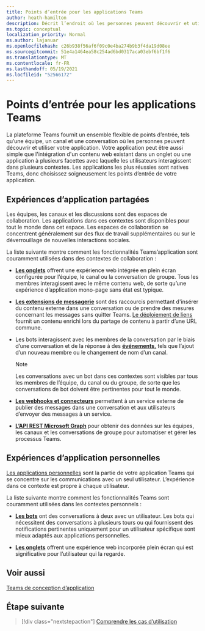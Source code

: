 ```yaml
---
title: Points d’entrée pour les applications Teams
author: heath-hamilton
description: Décrit l’endroit où les personnes peuvent découvrir et utiliser votre application dans Teams.
ms.topic: conceptual
localization_priority: Normal
ms.author: lajanuar
ms.openlocfilehash: c26b938f56af6f09c0e4ba274b9b3f4da19d08ee
ms.sourcegitcommit: 51e4a1464ea58c254ad6bd0317aca03ebf6bf1f6
ms.translationtype: MT
ms.contentlocale: fr-FR
ms.lasthandoff: 05/19/2021
ms.locfileid: "52566172"
---
```

# <a name="entry-points-for-teams-apps"></a>Points d’entrée pour les applications Teams

La plateforme Teams fournit un ensemble flexible de points d’entrée, tels qu’une équipe, un canal et une conversation où les personnes peuvent découvrir et utiliser votre application. Votre application peut être aussi simple que l'intégration d'un contenu web existant dans un onglet ou une application à plusieurs facettes avec laquelle les utilisateurs interagissent dans plusieurs contextes.
Les applications les plus réussies sont natives Teams, donc choisissez soigneusement les points d’entrée de votre application.

## <a name="shared-app-experiences"></a>Expériences d’application partagées

Les équipes, les canaux et les discussions sont des espaces de collaboration. Les applications dans ces contextes sont disponibles pour tout le monde dans cet espace. Les espaces de collaboration se concentrent généralement sur des flux de travail supplémentaires ou sur le déverrouillage de nouvelles interactions sociales.

La liste suivante montre comment les fonctionnalités Teams’application sont couramment utilisées dans des contextes de collaboration :

* [**Les onglets**](~/tabs/what-are-tabs.md) offrent une expérience web intégrée en plein écran configurée pour l’équipe, le canal ou la conversation de groupe. Tous les membres interagissent avec le même contenu web, de sorte qu’une expérience d’application mono-page sans état est typique.

* [**Les extensions de messagerie**](~/messaging-extensions/what-are-messaging-extensions.md) sont des raccourcis permettant d'insérer du contenu externe dans une conversation ou de prendre des mesures concernant les messages sans quitter Teams. [Le déploiement de liens](~/messaging-extensions/how-to/link-unfurling.md) fournit un contenu enrichi lors du partage de contenu à partir d’une URL commune.

* Les bots interagissent avec les membres de la conversation par le biais d’une conversation et de la réponse à des [**événements,**](~/bots/what-are-bots.md) tels que l’ajout d’un nouveau membre ou le changement de nom d’un canal. 
   > [!NOTE]
   > Les conversations avec un bot dans ces contextes sont visibles par tous les membres de l’équipe, du canal ou du groupe, de sorte que les conversations de bot doivent être pertinentes pour tout le monde.

* [**Les webhooks et connecteurs**](~/webhooks-and-connectors/what-are-webhooks-and-connectors.md) permettent à un service externe de publier des messages dans une conversation et aux utilisateurs d’envoyer des messages à un service.

* [**L’API REST Microsoft Graph**](/graph/teams-concept-overview) pour obtenir des données sur les équipes, les canaux et les conversations de groupe pour automatiser et gérer les processus Teams.

## <a name="personal-app-experiences"></a>Expériences d’application personnelles

[Les applications personnelles](../concepts/design/personal-apps.md) sont la partie de votre application Teams qui se concentre sur les communications avec un seul utilisateur. L’expérience dans ce contexte est propre à chaque utilisateur.

La liste suivante montre comment les fonctionnalités Teams sont couramment utilisées dans les contextes personnels :

* [**Les bots**](~/bots/what-are-bots.md) ont des conversations à deux avec un utilisateur. Les bots qui nécessitent des conversations à plusieurs tours ou qui fournissent des notifications pertinentes uniquement pour un utilisateur spécifique sont mieux adaptés aux applications personnelles.

* [**Les onglets**](~/tabs/what-are-tabs.md) offrent une expérience web incorporée plein écran qui est significative pour l’utilisateur qui la regarde.

## <a name="see-also"></a>Voir aussi

[Teams de conception d’application](../concepts/design/design-teams-app-overview.md)

## <a name="next-step"></a>Étape suivante

> [!div class="nextstepaction"]
> [Comprendre les cas d’utilisation](../concepts/design/understand-use-cases.md)
